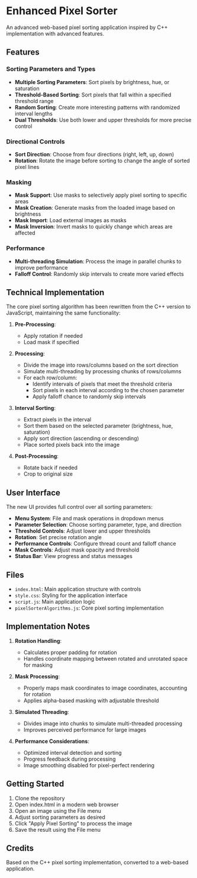 # Enhanced Pixel Sorter

An advanced web-based pixel sorting application inspired by C++ implementation with advanced features.

## Features

### Sorting Parameters and Types
- **Multiple Sorting Parameters**: Sort pixels by brightness, hue, or saturation
- **Threshold-Based Sorting**: Sort pixels that fall within a specified threshold range
- **Random Sorting**: Create more interesting patterns with randomized interval lengths
- **Dual Thresholds**: Use both lower and upper thresholds for more precise control

### Directional Controls
- **Sort Direction**: Choose from four directions (right, left, up, down)
- **Rotation**: Rotate the image before sorting to change the angle of sorted pixel lines

### Masking
- **Mask Support**: Use masks to selectively apply pixel sorting to specific areas
- **Mask Creation**: Generate masks from the loaded image based on brightness
- **Mask Import**: Load external images as masks
- **Mask Inversion**: Invert masks to quickly change which areas are affected

### Performance
- **Multi-threading Simulation**: Process the image in parallel chunks to improve performance
- **Falloff Control**: Randomly skip intervals to create more varied effects

## Technical Implementation

The core pixel sorting algorithm has been rewritten from the C++ version to JavaScript, maintaining the same functionality:

1. **Pre-Processing**:
   - Apply rotation if needed
   - Load mask if specified

2. **Processing**:
   - Divide the image into rows/columns based on the sort direction
   - Simulate multi-threading by processing chunks of rows/columns
   - For each row/column:
     - Identify intervals of pixels that meet the threshold criteria
     - Sort pixels in each interval according to the chosen parameter
     - Apply falloff chance to randomly skip intervals

3. **Interval Sorting**:
   - Extract pixels in the interval
   - Sort them based on the selected parameter (brightness, hue, saturation)
   - Apply sort direction (ascending or descending)
   - Place sorted pixels back into the image

4. **Post-Processing**:
   - Rotate back if needed
   - Crop to original size

## User Interface

The new UI provides full control over all sorting parameters:

- **Menu System**: File and mask operations in dropdown menus
- **Parameter Selection**: Choose sorting parameter, type, and direction
- **Threshold Controls**: Adjust lower and upper thresholds
- **Rotation**: Set precise rotation angle
- **Performance Controls**: Configure thread count and falloff chance
- **Mask Controls**: Adjust mask opacity and threshold
- **Status Bar**: View progress and status messages

## Files

- `index.html`: Main application structure with controls
- `style.css`: Styling for the application interface
- `script.js`: Main application logic
- `pixelSorterAlgorithms.js`: Core pixel sorting implementation

## Implementation Notes

1. **Rotation Handling**:
   - Calculates proper padding for rotation
   - Handles coordinate mapping between rotated and unrotated space for masking

2. **Mask Processing**:
   - Properly maps mask coordinates to image coordinates, accounting for rotation
   - Applies alpha-based masking with adjustable threshold

3. **Simulated Threading**:
   - Divides image into chunks to simulate multi-threaded processing
   - Improves perceived performance for large images

4. **Performance Considerations**:
   - Optimized interval detection and sorting
   - Progress feedback during processing
   - Image smoothing disabled for pixel-perfect rendering

## Getting Started

1. Clone the repository
2. Open index.html in a modern web browser
3. Open an image using the File menu
4. Adjust sorting parameters as desired
5. Click "Apply Pixel Sorting" to process the image
6. Save the result using the File menu

## Credits

Based on the C++ pixel sorting implementation, converted to a web-based application.